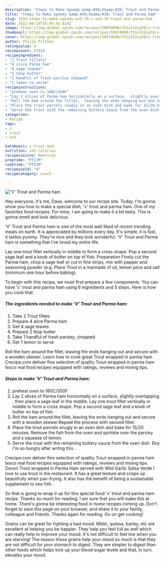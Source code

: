 ```yaml
---
description: "Steps to Make Speedy &amp;#39;V&amp;#39; Trout and Parma ham"
title: "Steps to Make Speedy &amp;#39;V&amp;#39; Trout and Parma ham"
slug: 1593-steps-to-make-speedy-and-39-v-and-39-trout-and-parma-ham
date: 2022-08-19T10:45:43.614Z
image: https://img-global.cpcdn.com/recipes/50974698/751x532cq70/v-trout-and-parma-ham-recipe-main-photo.jpg
thumbnail: https://img-global.cpcdn.com/recipes/50974698/751x532cq70/v-trout-and-parma-ham-recipe-main-photo.jpg
cover: https://img-global.cpcdn.com/recipes/50974698/751x532cq70/v-trout-and-parma-ham-recipe-main-photo.jpg
author: Philip Pittman
ratingvalue: 4
reviewcount: 27828
recipeingredient:
- "2 Trout fillets"
- "4 slice Parma ham"
- "4 sage leaves"
- "2 tbsp butter"
- "1 handful of fresh parsley chopped"
- "1 lemon to serve"
recipeinstructions:
- "preheat oven to 180C/350F"
- "Lay 2 slices of Parma ham horizontally on a surface,  slightly overlapping , then place a sage leaf in the middle. Lay one trout fillet vertically in middle to form a cross shape. Pop a second sage leaf and a knob of butter on top of fish."
- "Roll the ham around the fillet,  leaving the ends hanging out and secure with a wooden skewer.Repeat the process with second fillet."
- "Place the trout parcels snugly in an oven dish and bake for 15/20 minutes. Remove the fish from the oven and sprinkle over the parsley and s squeeze of lemon."
- "Serve the trout with the remaining buttery sauce from the oven dish. Boy I&#39;m so hungry after writng this ."
categories:
- Recipe
tags:
- v
- trout
- and

katakunci: v trout and 
nutrition: 245 calories
recipecuisine: American
preptime: "PT17M"
cooktime: "PT51M"
recipeyield: "4"
recipecategory: Lunch

---
```



![&#39;V&#39; Trout and Parma ham](https://img-global.cpcdn.com/recipes/50974698/751x532cq70/v-trout-and-parma-ham-recipe-main-photo.jpg)

Hey everyone, it's me, Dave, welcome to our recipe site. Today, I'm gonna show you how to make a special dish, &#39;v&#39; trout and parma ham. One of my favorites food recipes. For mine, I am going to make it a bit tasty. This is gonna smell and look delicious.

&#39;V&#39; Trout and Parma ham is one of the most well liked of recent trending meals on earth. It is appreciated by millions every day. It's simple, it is fast, it tastes yummy. They're nice and they look wonderful. &#39;V&#39; Trout and Parma ham is something that I've loved my entire life.

Lay one trout fillet vertically in middle to form a cross shape. Pop a second sage leaf and a knob of butter on top of fish. Preparation Finely cut the Parma ham, chop a sage leaf or cut in fine strips, mix with pepper and seasoning powder (e.g. Place Trout in a marinade of oil, lemon juice and salt (minimum one hour before baking).


To begin with this recipe, we must first prepare a few components. You can have &#39;v&#39; trout and parma ham using 6 ingredients and 5 steps. Here is how you cook that.

<!--inarticleads1-->

##### The ingredients needed to make &#39;V&#39; Trout and Parma ham:

1. Take 2 Trout fillets
1. Prepare 4 slice Parma ham
1. Get 4 sage leaves
1. Prepare 2 tbsp butter
1. Take 1 handful of fresh parsley, chopped
1. Get 1 lemon to serve


Roll the ham around the fillet, leaving the ends hanging out and secure with a wooden skewer. Learn how to cook great Trout wrapped in parma ham Crecipe.com deliver fine selection of quality Trout wrapped in parma ham tesco real food recipes equipped with ratings, reviews and mixing tips. 

<!--inarticleads2-->

##### Steps to make &#39;V&#39; Trout and Parma ham:

1. preheat oven to 180C/350F
1. Lay 2 slices of Parma ham horizontally on a surface,  slightly overlapping , then place a sage leaf in the middle. Lay one trout fillet vertically in middle to form a cross shape. Pop a second sage leaf and a knob of butter on top of fish.
1. Roll the ham around the fillet,  leaving the ends hanging out and secure with a wooden skewer.Repeat the process with second fillet.
1. Place the trout parcels snugly in an oven dish and bake for 15/20 minutes. Remove the fish from the oven and sprinkle over the parsley and s squeeze of lemon.
1. Serve the trout with the remaining buttery sauce from the oven dish. Boy I&#39;m so hungry after writng this .


Crecipe.com deliver fine selection of quality Trout wrapped in parma ham tesco real food recipes equipped with ratings, reviews and mixing tips. Devon Trout wrapped in Parma Ham served with Wild Garlic Salsa Verde I love to use trout in the restaurant. It has a great texture and crisps up beautifully when pan-frying. It also has the benefit of being a sustainable supplement to sea fish. 

So that is going to wrap it up for this special food &#39;v&#39; trout and parma ham recipe. Thanks so much for reading. I am sure that you will make this at home. There's gonna be interesting food in home recipes coming up. Don't forget to save this page on your browser, and share it to your family, colleague and friends. Thanks again for reading. Go on get cooking!

Grains can be great for fighting a bad mood. Millet, quinoa, barley, etc are excellent at helping you be happier. They help you feel full as well which can really help to improve your mood. It's not difficult to feel low when you are starving! The reason these grains help your mood so much is that they are not difficult for your stomach to digest. They are simpler to digest than other foods which helps kick up your blood sugar levels and that, in turn, elevates your mood.
